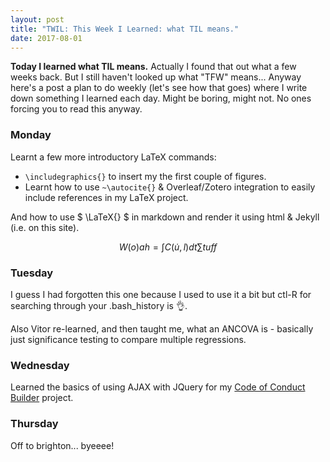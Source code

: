 ```yaml
---
layout: post
title: "TWIL: This Week I Learned: what TIL means."
date: 2017-08-01
---
```


**Today I learned what TIL means.** Actually I found that out what a few weeks back. But I still haven't looked up what "TFW" means... Anyway here's a post a plan to do weekly (let's see how that goes) where I write down something I learned each day. Might be boring, might not. No ones forcing you to read this anyway.

### Monday
Learnt a few more introductory LaTeX commands: 
- `\includegraphics{}` to insert my the first couple of figures. 
- Learnt how to use `~\autocite{}` & Overleaf/Zotero integration to easily include references in my LaTeX project.

And how to use $ \LaTeX{} \$ in markdown and render it using html & Jekyll (i.e. on this site). 

$$ W(o)ah = \int{C(\dot{u}, l) dt} \sum{tuff} $$


### Tuesday
I guess I had forgotten this one because I used to use it a bit but ctl-R for searching through your .bash_history is 👌.

Also Vitor re-learned, and then taught me, what an ANCOVA is - basically just significance testing to compare multiple regressions.

### Wednesday
Learned the basics of using AJAX with JQuery for my [Code of Conduct Builder](https://github.com/alexmorley/CodeOfConduct.Builder) project.

### Thursday
Off to brighton... byeeee!
